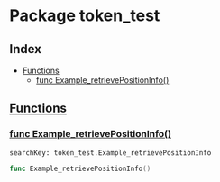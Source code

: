 # Package token_test

## Index

* [Functions](#func)
    * [func Example_retrievePositionInfo()](#Example_retrievePositionInfo)


## <a id="func" href="#func">Functions</a>

### <a id="Example_retrievePositionInfo" href="#Example_retrievePositionInfo">func Example_retrievePositionInfo()</a>

```
searchKey: token_test.Example_retrievePositionInfo
```

```Go
func Example_retrievePositionInfo()
```

